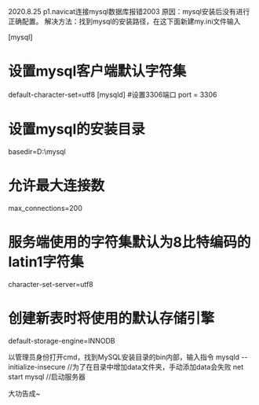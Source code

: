 2020.8.25
p1.navicat连接mysql数据库报错2003
原因：mysql安装后没有进行正确配置。
解决方法：找到mysql的安装路径，在这下面新建my.ini文件输入

[mysql]

# 设置mysql客户端默认字符集
default-character-set=utf8 
[mysqld]
#设置3306端口
port = 3306 
# 设置mysql的安装目录
basedir=D:\\mysql
# 允许最大连接数
max_connections=200
# 服务端使用的字符集默认为8比特编码的latin1字符集
character-set-server=utf8
# 创建新表时将使用的默认存储引擎
default-storage-engine=INNODB



以管理员身份打开cmd，找到MySQL安装目录的bin内部，输入指令
mysqld  --initialize-insecure //为了在目录中增加data文件夹，手动添加data会失败
net start mysql               //启动服务器

大功告成~

